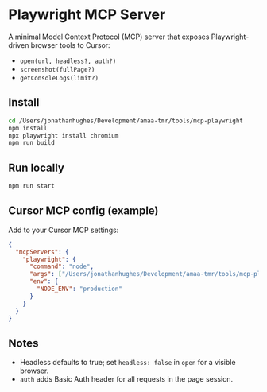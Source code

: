 # Playwright MCP Server

A minimal Model Context Protocol (MCP) server that exposes Playwright-driven browser tools to Cursor:

- `open(url, headless?, auth?)`
- `screenshot(fullPage?)`
- `getConsoleLogs(limit?)`

## Install

```bash
cd /Users/jonathanhughes/Development/amaa-tmr/tools/mcp-playwright
npm install
npx playwright install chromium
npm run build
```

## Run locally

```bash
npm run start
```

## Cursor MCP config (example)

Add to your Cursor MCP settings:

```json
{
  "mcpServers": {
    "playwright": {
      "command": "node",
      "args": ["/Users/jonathanhughes/Development/amaa-tmr/tools/mcp-playwright/dist/server.js"],
      "env": {
        "NODE_ENV": "production"
      }
    }
  }
}
```

## Notes
- Headless defaults to true; set `headless: false` in `open` for a visible browser.
- `auth` adds Basic Auth header for all requests in the page session.
